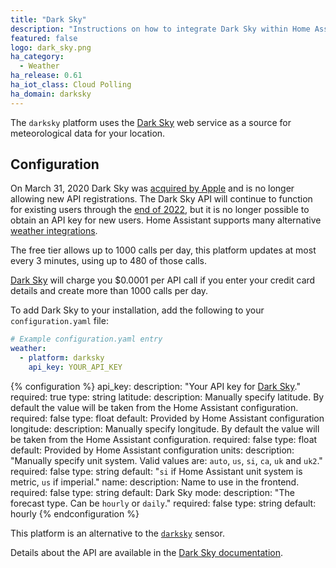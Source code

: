 ```yaml
---
title: "Dark Sky"
description: "Instructions on how to integrate Dark Sky within Home Assistant."
featured: false
logo: dark_sky.png
ha_category:
  - Weather
ha_release: 0.61
ha_iot_class: Cloud Polling
ha_domain: darksky
---
```


The `darksky` platform uses the [Dark Sky](https://darksky.net/) web service as a source for meteorological data for your location.

## Configuration

<div class='note warning'>

On March 31, 2020 Dark Sky was [acquired by Apple](https://blog.darksky.net/dark-sky-has-a-new-home/) and is no longer allowing new API registrations. The Dark Sky API will continue to function for existing users through the [end of 2022](https://blog.darksky.net/), but it is no longer possible to obtain an API key for new users. Home Assistant supports many alternative [weather integrations](/integrations/#weather).

</div>

The free tier allows up to 1000 calls per day, this platform updates at most every 3 minutes, using up to 480 of those calls.

<div class='note warning'>

[Dark Sky](https://darksky.net/dev/) will charge you $0.0001 per API call if you enter your credit card details and create more than 1000 calls per day.

</div>

To add Dark Sky to your installation, add the following to your `configuration.yaml` file:

```yaml
# Example configuration.yaml entry
weather:
  - platform: darksky
    api_key: YOUR_API_KEY
```

{% configuration %}
api_key:
  description: "Your API key for [Dark Sky](https://darksky.net/dev/)."
  required: true
  type: string
latitude:
  description: Manually specify latitude. By default the value will be taken from the Home Assistant configuration.
  required: false
  type: float
  default: Provided by Home Assistant configuration
longitude:
  description: Manually specify longitude. By default the value will be taken from the Home Assistant configuration.
  required: false
  type: float
  default: Provided by Home Assistant configuration
units:
  description: "Manually specify unit system. Valid values are: `auto`, `us`, `si`, `ca`, `uk` and `uk2`."
  required: false
  type: string
  default: "`si` if Home Assistant unit system is metric, `us` if imperial."
name:
  description: Name to use in the frontend.
  required: false
  type: string
  default: Dark Sky
mode:
  description: "The forecast type. Can be `hourly` or `daily`."
  required: false
  type: string
  default: hourly
{% endconfiguration %}

<div class='note'>

This platform is an alternative to the [`darksky`](/integrations/darksky) sensor.

</div>

Details about the API are available in the [Dark Sky documentation](https://darksky.net/dev/docs).
